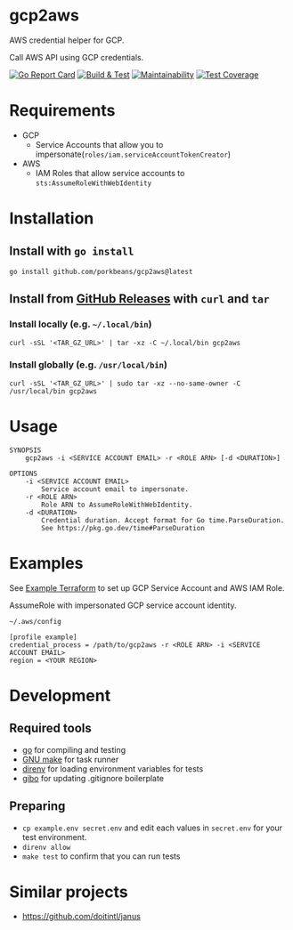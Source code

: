 # gcp2aws
AWS credential helper for GCP.

Call AWS API using GCP credentials.

[![Go Report Card](https://goreportcard.com/badge/github.com/porkbeans/gcp2aws)](https://goreportcard.com/report/github.com/porkbeans/gcp2aws)
[![Build & Test](https://github.com/porkbeans/gcp2aws/actions/workflows/test.yml/badge.svg)](https://github.com/porkbeans/gcp2aws/actions/workflows/test.yml)
[![Maintainability](https://api.codeclimate.com/v1/badges/c8a14b2dd09e72725014/maintainability)](https://codeclimate.com/github/porkbeans/gcp2aws/maintainability)
[![Test Coverage](https://api.codeclimate.com/v1/badges/c8a14b2dd09e72725014/test_coverage)](https://codeclimate.com/github/porkbeans/gcp2aws/test_coverage)

# Requirements
- GCP
  - Service Accounts that allow you to impersonate(`roles/iam.serviceAccountTokenCreator`)
- AWS
  - IAM Roles that allow service accounts to `sts:AssumeRoleWithWebIdentity`

# Installation
## Install with `go install`
```shell
go install github.com/porkbeans/gcp2aws@latest
```

## Install from [GitHub Releases](https://github.com/porkbeans/gcp2aws/releases/latest) with `curl` and `tar`
### Install locally (e.g. `~/.local/bin`)
```shell
curl -sSL '<TAR_GZ_URL>' | tar -xz -C ~/.local/bin gcp2aws
```

### Install globally (e.g. `/usr/local/bin`)
```shell
curl -sSL '<TAR_GZ_URL>' | sudo tar -xz --no-same-owner -C /usr/local/bin gcp2aws
```

# Usage

```text
SYNOPSIS
    gcp2aws -i <SERVICE ACCOUNT EMAIL> -r <ROLE ARN> [-d <DURATION>]

OPTIONS
    -i <SERVICE ACCOUNT EMAIL>
        Service account email to impersonate.
    -r <ROLE ARN>
        Role ARN to AssumeRoleWithWebIdentity.
    -d <DURATION>
        Credential duration. Accept format for Go time.ParseDuration.
        See https://pkg.go.dev/time#ParseDuration
```

# Examples
See [Example Terraform](./example/main.tf) to set up GCP Service Account and AWS IAM Role.

AssumeRole with impersonated GCP service account identity.

`~/.aws/config`
```text
[profile example]
credential_process = /path/to/gcp2aws -r <ROLE ARN> -i <SERVICE ACCOUNT EMAIL>
region = <YOUR REGION>
```

# Development

## Required tools
- [go](https://go.dev/) for compiling and testing
- [GNU make](https://www.gnu.org/software/make/) for task runner
- [direnv](https://github.com/direnv/direnv) for loading environment variables for tests
- [gibo](https://github.com/simonwhitaker/gibo) for updating .gitignore boilerplate

## Preparing
- `cp example.env secret.env` and edit each values in `secret.env` for your test environment.
- `direnv allow`
- `make test` to confirm that you can run tests

# Similar projects
- https://github.com/doitintl/janus
